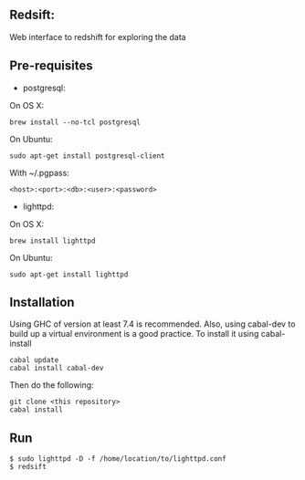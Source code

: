 ## Redsift: 

Web interface to redshift for exploring the data

## Pre-requisites

* postgresql:
    
On OS X:
    
    brew install --no-tcl postgresql    

On Ubuntu:
    
    sudo apt-get install postgresql-client

With ~/.pgpass:

    <host>:<port>:<db>:<user>:<password>

* lighttpd:

On OS X: 

    brew install lighttpd

On Ubuntu:
    
    sudo apt-get install lighttpd

## Installation

Using GHC of version at least 7.4 is recommended. Also, using cabal-dev to build up a virtual environment is a good practice. To install it using cabal-install

    cabal update
    cabal install cabal-dev

Then do the following:

    git clone <this repository>
    cabal install

## Run

    $ sudo lighttpd -D -f /home/location/to/lighttpd.conf
    $ redsift